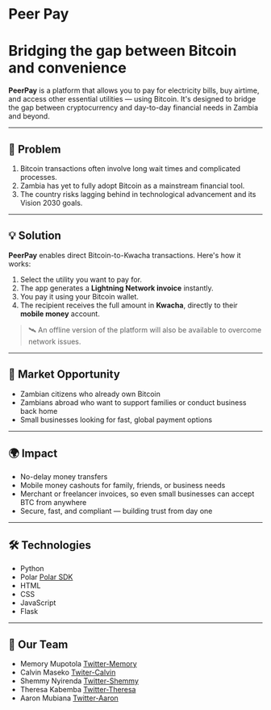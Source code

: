 ﻿# Peer Pay

# Bridging the gap between Bitcoin and convenience

**PeerPay** is a platform that allows you to pay for electricity bills, buy airtime, and access other essential utilities — using Bitcoin. It's designed to bridge the gap between cryptocurrency and day-to-day financial needs in Zambia and beyond.

---

## 🚨 Problem

1. Bitcoin transactions often involve long wait times and complicated processes.
2. Zambia has yet to fully adopt Bitcoin as a mainstream financial tool.
3. The country risks lagging behind in technological advancement and its Vision 2030 goals.

---

## 💡 Solution

**PeerPay** enables direct Bitcoin-to-Kwacha transactions. Here's how it works:

1. Select the utility you want to pay for.
2. The app generates a **Lightning Network invoice** instantly.
3. You pay it using your Bitcoin wallet.
4. The recipient receives the full amount in **Kwacha**, directly to their **mobile money** account.

> 🛰️ An offline version of the platform will also be available to overcome network issues.

---

## 🎯 Market Opportunity

- Zambian citizens who already own Bitcoin
- Zambians abroad who want to support families or conduct business back home
- Small businesses looking for fast, global payment options

---

## 🌍 Impact

- No-delay money transfers
- Mobile money cashouts for family, friends, or business needs
- Merchant or freelancer invoices, so even small businesses can accept BTC from anywhere
- Secure, fast, and compliant — building trust from day one

---

## 🛠️ Technologies

- Python
- Polar [Polar SDK](https://github.com/polarbookshelf/polar)
- HTML
- CSS
- JavaScript
- Flask

---

## 👥 Our Team

- Memory Mupotola      [Twitter-Memory](https://x.com/@MemoryMupotola)
- Calvin Maseko        [Twiter-Calvin](https://x.com/masekonicodemus?s=21) 
- Shemmy Nyirenda      [Twitter-Shemmy](https://x.com/N3Shemmy3)
- Theresa Kabemba      [Twitter-Theresa](https://x.com/theresa90290567?s=11)
- Aaron Mubiana        [Twitter-Aaron](https://x.com/AaronMubby)




